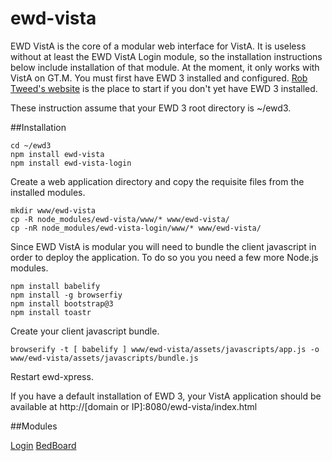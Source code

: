 # ewd-vista

EWD VistA is the core of a modular web interface for VistA. It is useless without at least the EWD VistA Login module, so the installation instructions below include installation of that module. At the moment, it only works with VistA on GT.M. You must first have EWD 3 installed and configured. [Rob Tweed's website](http://ec2.mgateway.com/ewd/ws/index.html#) is the place to start if you don't yet have EWD 3 installed.

These instruction assume that your EWD 3 root directory is ~/ewd3.

##Installation

````
cd ~/ewd3
npm install ewd-vista
npm install ewd-vista-login
````

Create a web application directory and copy the requisite files from the installed modules.

````
mkdir www/ewd-vista
cp -R node_modules/ewd-vista/www/* www/ewd-vista/
cp -nR node_modules/ewd-vista-login/www/* www/ewd-vista/
````

Since EWD VistA is modular you will need to bundle the client javascript in order to deploy the application. To do so you you need a few more Node.js modules.

````
npm install babelify
npm install -g browserfiy
npm install bootstrap@3
npm install toastr
````

Create your client javascript bundle.

````
browserify -t [ babelify ] www/ewd-vista/assets/javascripts/app.js -o www/ewd-vista/assets/javascripts/bundle.js
````

Restart ewd-xpress.

If you have a default installation of EWD 3, your VistA application should be available at http://[domain or IP]:8080/ewd-vista/index.html

##Modules

[Login](https://github.com/shabiel/ewd-vista-login)
[BedBoard](https://github.com/shabiel/ewd-vista-bedboard)
